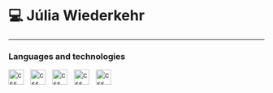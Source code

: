 # 💻 Júlia Wiederkehr




---
### Languages and technologies

<img 
  align = "left"
  alt = "css"
  title = "css"
  width = "30px"
  style = "padding-right: 10px;"
  src = "https://cdn.jsdelivr.net/gh/devicons/devicon@latest/icons/java/java-original-wordmark.svg" />

  <img 
  align = "left"
  alt = "css"
  title = "css"
  width = "30px"
  style = "padding-right: 10px;"
  src = "https://cdn.jsdelivr.net/gh/devicons/devicon@latest/icons/python/python-original.svg" />

  <img 
  align = "left"
  alt = "css"
  title = "css"
  width = "30px"
  style = "padding-right: 10px;"
  src="https://cdn.jsdelivr.net/gh/devicons/devicon@latest/icons/r/r-original.svg" />

   <img 
  align = "left"
  alt = "css"
  title = "css"
  width = "30px"
  style = "padding-right: 10px;"
  src="https://cdn.jsdelivr.net/gh/devicons/devicon@latest/icons/mysql/mysql-original.svg" />
          
  <img 
  align = "left"
  alt = "css"
  title = "css"
  width = "30px"
  style = "padding-right: 10px;"
  src="https://cdn.jsdelivr.net/gh/devicons/devicon@latest/icons/c/c-original.svg" />
          

          

